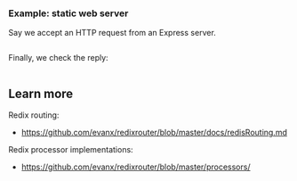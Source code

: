 
### Example: static web server

Say we accept an HTTP request from an Express server.
```yaml
```

Finally, we check the reply:
```shell
```

## Learn more

Redix routing:
- https://github.com/evanx/redixrouter/blob/master/docs/redisRouting.md

Redix processor implementations:
- https://github.com/evanx/redixrouter/blob/master/processors/
